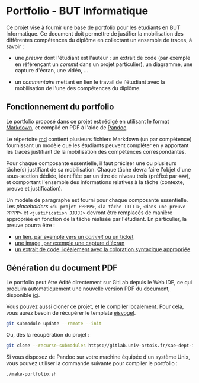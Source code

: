 # Portfolio - BUT Informatique

Ce projet vise à fournir une base de portfolio pour les étudiants en BUT
Informatique.
Ce document doit permettre de justifier la mobilisation des différentes
compétences du diplôme en collectant un ensemble de traces, à savoir :

- une *preuve* dont l'étudiant est l'auteur : un extrait de code (par exemple en
  référençant un *commit* dans un projet particulier), un diagramme, une
  capture d'écran, une vidéo, ...

- un *commentaire* mettant en lien le travail de l'étudiant avec la mobilisation
  de l'une des compétences du diplôme.

## Fonctionnement du portfolio

Le portfolio proposé dans ce projet est rédigé en utilisant le format
[Markdown](https://www.arthurperret.fr/tutomd/), et compilé en PDF à l'aide de
[Pandoc](https://pandoc.org/).

Le répertoire [md](md) contient plusieurs fichiers Markdown (un par compétence)
fournissant un modèle que les étudiants peuvent compléter en y apportant les
traces justifiant de la mobilisation des compétences correspondantes.

Pour chaque composante essentielle, il faut préciser une ou plusieurs
tâche(s) justifiant de sa mobilisation.
Chaque tâche devra faire l'objet d'une sous-section dédiée, identifiée par
un titre de niveau trois (préfixé par `###`), et comportant l'ensemble des
informations relatives à la tâche (contexte, preuve et justification).

Un modèle de paragraphe est fourni pour chaque composante essentielle.
Les *placeholders* `<du projet PPPPP>`, `<la tâche TTTTT>`,
`<dans une preuve PPPPP>` et `<justification JJJJJ>` devront être remplacés
de manière appropriée en fonction de la tâche réalisée par l'étudiant.
En particulier, la preuve pourra être :

- [un lien, par exemple vers un *commit* ou un ticket](https://www.arthurperret.fr/tutomd/tutorial/07-links.html)
- [une image, par exemple une capture d'écran](https://www.arthurperret.fr/tutomd/tutorial/08-images.html)
- [un extrait de code, idéalement avec la coloration syntaxique appropriée](https://www.arthurperret.fr/tutomd/tutorial/09-code.html)

## Génération du document PDF

Le portfolio peut être édité directement sur GitLab depuis le Web IDE,
ce qui produira automatiquement une nouvelle version PDF du document,
disponible [ici](/../builds/artifacts/main/file/portfolio.pdf?job=portfolio). 

Vous pouvez aussi cloner ce projet, et le compiler localement.
Pour cela, vous aurez besoin de récupérer le template
[eisvogel](https://gitlab.univ-artois.fr/cril-tools-by-rwa/eisvogel.git).

```bash
git submodule update --remote --init
```

Ou, dès la récupération du projet :

```bash
git clone --recurse-submodules https://gitlab.univ-artois.fr/sae-dept-info/portfolio.git
```

Si vous disposez de Pandoc sur votre machine équipée d'un système Unix, vous
pouvez utiliser la commande suivante pour compiler le portfolio :

```shell
./make-portfolio.sh
```

